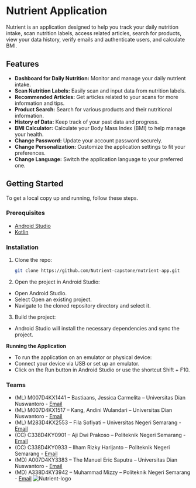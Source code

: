 
# Nutrient Application

Nutrient is an application designed to help you track your daily nutrition intake, scan nutrition labels, access related articles, search for products, view your data history, verify emails and authenticate users, and calculate BMI.

## Features

- **Dashboard for Daily Nutrition:** Monitor and manage your daily nutrient intake.
- **Scan Nutrition Labels:** Easily scan and input data from nutrition labels.
- **Recommended Articles:** Get articles related to your scans for more information and tips.
- **Product Search:** Search for various products and their nutritional information.
- **History of Data:** Keep track of your past data and progress.
- **BMI Calculator:** Calculate your Body Mass Index (BMI) to help manage your health.
- **Change Password:** Update your account password securely.
- **Change Personalization:** Customize the application settings to fit your preferences.
- **Change Language:** Switch the application language to your preferred one.

## Getting Started

To get a local copy up and running, follow these steps.

### Prerequisites

- [Android Studio](https://developer.android.com/studio)
- [Kotlin](https://kotlinlang.org/)

### Installation

1. Clone the repo:
   ```sh
   git clone https://github.com/Nutrient-capstone/nutrient-app.git
2. Open the project in Android Studio:
  - Open Android Studio.
  - Select Open an existing project.
  - Navigate to the cloned repository directory and select it.
  
3. Build the project:
  - Android Studio will install the necessary dependencies and sync the project.
  
  **Running the Application**
  - To run the application on an emulator or physical device:
  - Connect your device via USB or set up an emulator.
  - Click on the Run button in Android Studio or use the shortcut Shift + F10.

### Teams
- (ML) M007D4KX1441 – Bastiaans, Jessica Carmelita – Universitas Dian Nuswantoro - [Email](mailto:M007D4KX1441@bangkit.academy)
- (ML) M007D4KX1517 – Kang, Andini Wulandari – Universitas Dian Nuswantoro - [Email](mailto:M007D4KX1517@bangkit.academy)
- (ML) M283D4KX2553 – Fila Sofiyati – Universitas Negeri Semarang - [Email](mailto:M283D4KX2553@bangkit.academy)
- (CC)  C338D4KY0901 – Aji Dwi Prakoso – Politeknik Negeri Semarang - [Email](mailto:C338D4KY0901@bangkit.academy)
- (CC)  C338D4KY0933 – Ilham Rizky Harijanto – Politeknik Negeri Semarang - [Email](mailto:C338D4KY0901@bangkit.academy)
- (MD) A007D4KY3383 – The Manuel Eric Saputra – Universitas Dian Nuswantoro - [Email](mailto:A007D4KY3383@bangkit.academy)
- (MD) A338D4KY3942 – Muhammad Mizzy – Politeknik Negeri Semarang - [Email](mailto:A338D4KY3942@bangkit.academy)
![Nutrient-logo](https://github.com/Nutrient-capstone/nutrient-app/assets/91963770/8c0e91c5-b7c6-42fe-8b55-a56ad6966c9f)
